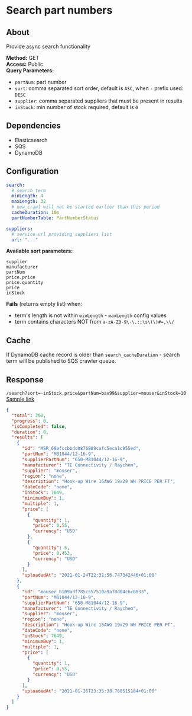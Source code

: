 # Search part numbers

## About

Provide async search functionality

**Method:** GET<br>
**Access:** Public<br>
**Query Parameters:** <br>

- `partNum`: part number <br>
- `sort`: comma separated sort order, default is `ASC`, when `-` prefix used: `DESC` <br>
- `supplier`: comma separated suppliers that must be present in results
- `inStock`: min number of stock required, default is `0`

## Dependencies

- Elasticsearch
- SQS
- DynamoDB

## Configuration

```yaml
search:
  # search term
  minLength: 4
  maxLength: 32
  # new crawl will not be started earlier than this period
  cacheDuration: 10m
  partNumberTable: PartNumberStatus

suppliers:
  # service url providing suppliers list
  url: "..."
```

**Available sort parameters:**

```
supplier
manufacturer
partNum
price.price
price.quantity
price
inStock
```

**Fails** (returns empty list) when:

- term's length is not within `minLength` - `maxLength` config values
- term contains characters NOT from `a-zA-Z0-9\-\.:;\s\(\)#=,\\/`

## Cache

If DynamoDB cache record is older than `search_cacheDuration` - search term will be published to SQS crawler queue.<br>

## Response

`/search?sort=-inStock,price&partNum=bav99&supplier=mouser&inStock=10`
[Sample link](https://parts.nuvemex.com/search?sort=-inStock,price&partNum=bav99&supplier=mouser&inStock=10)

```json
{
  "total": 200,
  "progress": 0,
  "isCompleted": false,
  "duration": 0,
  "results": [
    {
      "id": "MSR_68efccbbdc0876989cafc5eca1c955ed",
      "partNum": "M81044/12-16-9",
      "supplierPartNum": "650-M81044/12-16-9",
      "manufacturer": "TE Connectivity / Raychem",
      "supplier": "mouser",
      "region": "none",
      "description": "Hook-up Wire 16AWG 19x29 WH PRICE PER FT",
      "dateCode": "none",
      "inStock": 7649,
      "minimumBuy": 1,
      "multiple": 1,
      "price": [
        {
          "quantity": 1,
          "price": 0.55,
          "currency": "USD"
        },
        {
          "quantity": 5,
          "price": 0.453,
          "currency": "USD"
        }
      ],
      "uploadedAt": "2021-01-24T22:31:56.747342446+01:00"
    },
    {
      "id": "mouser_b109adf785c557510a9af0d04c6c0833",
      "partNum": "M81044/12-16-9",
      "supplierPartNum": "650-M81044/12-16-9",
      "manufacturer": "TE Connectivity / Raychem",
      "supplier": "mouser",
      "region": "none",
      "description": "Hook-up Wire 16AWG 19x29 WH PRICE PER FT",
      "dateCode": "none",
      "inStock": 7649,
      "minimumBuy": 1,
      "multiple": 1,
      "price": [
        {
          "quantity": 1,
          "price": 0.55,
          "currency": "USD"
        }
      ],
      "uploadedAt": "2021-01-26T23:35:38.768515184+01:00"
    }
  ]
}
```
